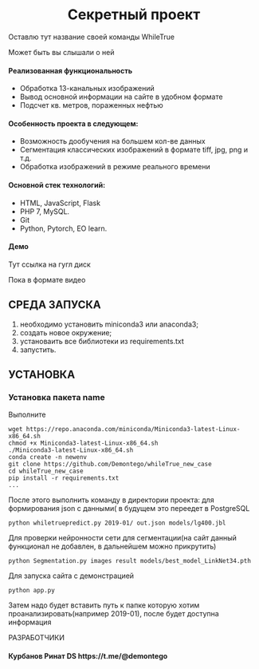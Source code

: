 <p align="center">
    <h1 align="center">Секретный проект</h1>
    </p>
<p>Оставлю тут название своей команды WhileTrue</p>
<p>Может быть вы слышали о ней</p>

<h4>Реализованная функциональность</h4>
<ul>
    <li>Обработка 13-канальных изображений</li>
    <li>Вывод основной информации на сайте в удобном формате</li>
    <li>Подсчет кв. метров, пораженных нефтью</li>
</ul> 
<h4>Особенность проекта в следующем:</h4>
<ul>
 <li>Возможность дообучения на большем кол-ве данных</li>
 <li>Сегментация классических изображений в формате tiff, jpg, png и т.д.</li>
 <li>Обработка изображений в режиме реального времени</li>  
 </ul>
<h4>Основной стек технологий:</h4>
<ul>
	<li>HTML, JavaScript, Flask</li>
	<li>PHP 7, MySQL.</li>
	<li>Git</li>
	<li>Python, Pytorch, EO learn.</li>
  
 </ul>
<h4>Демо</h4>
<p>Тут ссылка на гугл диск </p>
<p>Пока в формате видео</b></p>




СРЕДА ЗАПУСКА
------------
1) необходимо установить miniconda3 или anaconda3;
2) создать новое окружение;
3) установаить все библиотеки из requirements.txt
4) запустить.


УСТАНОВКА
------------
### Установка пакета name

Выполните 
~~~
wget https://repo.anaconda.com/miniconda/Miniconda3-latest-Linux-x86_64.sh
chmod +x Miniconda3-latest-Linux-x86_64.sh
./Miniconda3-latest-Linux-x86_64.sh
conda create -n newenv
git clone https://github.com/Demontego/whileTrue_new_case
cd whileTrue_new_case
pip install -r requirements.txt
...
~~~

После этого выполнить команду в директории проекта:
для формирования json с данными( в будущем это переедет в PostgreSQL
~~~
python whiletruepredict.py 2019-01/ out.json models/lg400.jbl
~~~
Для проверки нейронности сети для сегментации(на сайт данный функционал не добавлен, в дальнейшем можно прикрутить)
~~~
python Segmentation.py images result models/best_model_LinkNet34.pth
~~~
Для запуска сайта с демонстрацией
~~~
python app.py
~~~
Затем надо будет вставить путь к папке которую хотим проанализировать(например 2019-01), после будет доступна информация

РАЗРАБОТЧИКИ

<h4>Курбанов Ринат DS https://t.me/@demontego</h4>
